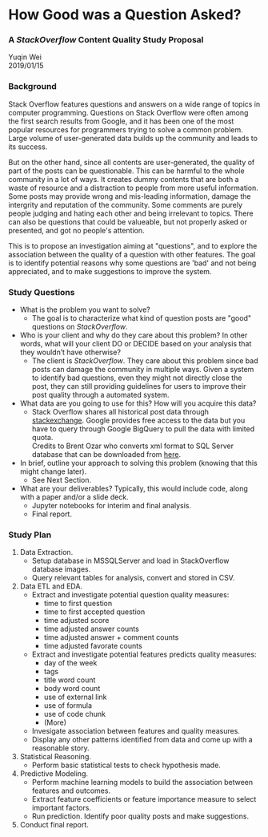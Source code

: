 # How Good was a Question Asked?
### A _StackOverflow_ Content Quality Study Proposal 

Yuqin Wei  
2019/01/15   

### Background
Stack Overflow features questions and answers on a wide range of topics in computer programming. Questions on Stack Overflow were often among the first search results from Google, and it has been one of the most popular resources for programmers trying to solve a common problem. Large volume of user-generated data builds up the community and leads to its success.  

But on the other hand, since all contents are user-generated, the quality of part of the posts can be questionable. This can be harmful to the whole community in a lot of ways. It creates dummy contents that are both a waste of resource and a distraction to people from more useful information. Some posts may provide wrong and mis-leading information, damage the intergrity and reputation of the community. Some comments are purely people judging and hating each other and being irrelevant to topics. There can also be questions that could be valueable, but not properly asked or presented, and got no people's attention.

This is to propose an investigation aiming at "questions", and to explore the association between the quality of a question with other features. The goal is to identify potential reasons why some questions are 'bad' and not being appreciated, and to make suggestions to improve the system. 

### Study Questions
- What is the problem you want to solve?  
	+ The goal is to characterize what kind of question posts are "good" questions on _StackOverflow_.
- Who is your client and why do they care about this problem? In other words, what will your client DO or DECIDE based on your analysis that they wouldn’t have otherwise?  
	+ The client is _StackOverflow_. They care about this problem since bad posts can damage the community in multiple ways.
Given a system to identify bad questions, even they might not directly close the post, they can still providing guidelines for users to improve their post quality through a automated system. 
- What data are you going to use for this? How will you acquire this data?  
	+ Stack Overflow shares all historical post data through [stackexchange](https://data.stackexchange.com/). Google provides free access to the data but you have to query through Google BigQuery to pull the data with limited quota.   
Credits to Brent Ozar who converts xml format to SQL Server database that can be downloaded from [here](https://www.brentozar.com/archive/2015/10/how-to-download-the-stack-overflow-database-via-bittorrent/).
- In brief, outline your approach to solving this problem (knowing that this might change later).  
	- See Next Section.	
- What are your deliverables? Typically, this would include code, along with a paper and/or a slide deck.  
	+ Jupyter notebooks for interim and final analysis.
	+ Final report.

### Study Plan
1. Data Extraction. 
	+ Setup database in MSSQLServer and load in StackOverflow database images.
	+ Query relevant tables for analysis, convert and stored in CSV. 
2. Data ETL and EDA.
	+ Extract and investigate potential question quality measures:
		- time to first question
		- time to first accepted question
		- time adjusted score
		- time adjusted answer counts
		- time adjusted answer + comment counts
		- time adjusted favorate counts
	+ Extract and investigate potential features predicts quality measures:
		- day of the week
		- tags
		- title word count
		- body word count
		- use of external link
		- use of formula
		- use of code chunk
		- (More)
	+ Invesigate association between features and quality measures.
	+ Display any other patterns identified from data and come up with a reasonable story.
3. Statistical Reasoning.
	+ Perform basic statistical tests to check hypothesis made. 
4. Predictive Modeling.
	+ Perform machine learning models to build the association between features and outcomes.
	+ Extract feature coefficients or feature importance measure to select important factors.
	+ Run prediction. Identify poor quality posts and make suggestions.
5. Conduct final report.


